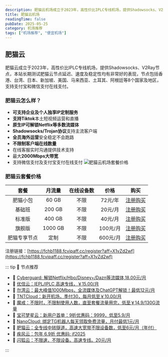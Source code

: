```yaml
---
description: 肥猫云机场成立于2023年，高性价比IPLC专线机场，提供Shadowsocks、V2Ray节点，本站长期测试肥猫云节点延迟、速度及稳定性均有非常好的表现,比一元机场稳定可靠。
title: 肥猫云机场
readingTime: false
pubDate: 2025-05-25
category: 机场推荐
tags: ["机场推荐", "便宜机场"]
---
```

## 肥猫云
肥猫云成立于2023年，高性价比IPLC专线机场，提供Shadowsocks、V2Ray节点，本站长期测试肥猫云节点延迟、速度及稳定性均有非常好的表现，节点包括香港、台湾、日本、新加坡、美国、马来西亚、土耳其、阿根廷等8个国家及地区，支持支付宝和微信支付在线支付。
### 肥猫云怎么样？
- **可支持企业及个人独享IP定制服务**
- **支持Tiktok**本土短视频运营和直播
- **原生IP可解锁Netflix等多数流媒体**
- **Shadowsocks/Trojan协议**支持主流客户端
- **全员海外运营**安全稳定不会跑路
- **不限制客户端在线数量**
- 在线客服实时沟通提供技术支持
- 最大**2000Mbps大带宽**
- 支持微信支付及支付宝支付在线支付
![肥猫云机场套餐价格](/assets/factcat.webp "肥猫云机场套餐价格")

### 肥猫云套餐价格
|  **套餐**   | **月流量** | **在线设备数** | **价格** |                          **购买**                          |
| :---------: | :--------: | :------------: | :------: | :--------------------------------------------------------: |
|肥猫小包   |   60 GB   |      不限      | 72元/年  | [注册购买](https://fchb1188.fcvipaff.cc/register?aff=X1vZd2wf) |
|  基础班   |   200 GB   |      不限      | 20元/月  | [注册购买](https://fchb1188.fcvipaff.cc/register?aff=X1vZd2wf) |
|  标准版   |   400 GB   |      不限      | 40元/月  | [注册购买](https://fchb1188.fcvipaff.cc/register?aff=X1vZd2wf) |
|  旗舰版   |  1000 GB   |      不限      | 100元/月 | [注册购买](https://fchb1188.fcvipaff.cc/register?aff=X1vZd2wf) |
| 肥猫专享节点 |    定制    |      不限      | 600元/月 | [注册购买](https://fchb1188.fcvipaff.cc/register?aff=X1vZd2wf) |
注册链接：[https://fchb1188.fcvipaff.cc/register?aff=X1vZd2wf](https://fchb1188.fcvipaff.cc/register?aff=X1vZd2wf)

::: tip 🎉 节点推荐
- 🚀 [Cyberguard: 解锁Netflix/Hbo/Disney+/Dazn等流媒体,18.00元/月](https://www.cyberguard.best/#/register?code=XsreC0T5)<br>
- 🚀 [优信云：IEPL/IPLC 高速专线，￥15.00/月](https://www.优信云.com/#/register?code=JRtE5uIV)<br>
- 🚀 [尔湾云：最大峰值1000Mbps，全流媒体及ChatGPT解锁！最低12元/月](https://erwan6.net/auth/register?code=BoObCd)<br>
- 🚀 [TNTCloud：新开机场，季付30，每月低至￥10.00/月](https://haibing822.tntvipaff.cc/#/register?code=GtjJVgml)<br>
- 🚀 [魔戒：不限时，不限制使用人数，直至套餐流量用完，低至￥14.9/130G流量](https://mojie.app/#/register?code=sSdtPtLo)<br>
- 🚀 [宝可梦星云：新用户首单：9折优惠码：9999，低至5.9/月 ](https://a.suola.link/pokemon)<br>
- 🚀 [NanoCloud: 绑定TG机器人每天领取免费流量，月付最低1元/月](https://edu.uodoo.bid/auth/register?code=JMiOQDHf)<br>
- 🚀 [肥猫云：全专线中转隧道，高速大宽带不限设备数，低至6元/月（年付）](https://fchb1188.fcvipaff.cc/register?aff=X1vZd2wf)<br>
- 🚀 [疾风云：包年 6.9折 优惠码: jf2025](https://homes.tr25.cn?code=ReCm)<br>
- 🚀 [闪狐云：不限速，不限设备。高速专线。20元/月](https://inv02.ffaff.cc/register?aff=WQApz2pv)

:::

